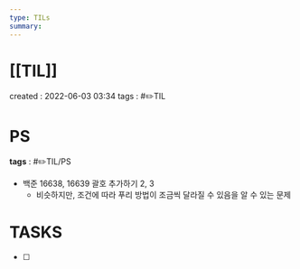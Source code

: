 ```yaml
---
type: TILs
summary: 
---
```


# [[TIL]]
created : 2022-06-03 03:34
tags : #✏️TIL

# PS
**tags** : #✏️TIL/PS
- 백준 16638, 16639 괄호 추가하기 2, 3
	- 비슷하지만, 조건에 따라 푸리 방법이 조금씩 달라질 수 있음을 알 수 있는 문제

# TASKS
- [ ] 
